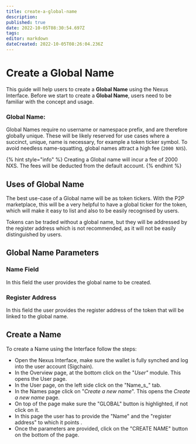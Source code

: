 ```yaml
---
title: create-a-global-name
description: 
published: true
date: 2022-10-05T08:30:54.697Z
tags: 
editor: markdown
dateCreated: 2022-10-05T08:26:04.236Z
---
```


# Create a Global Name

This guide will help users to create a **Global Name** using the Nexus Interface. Before we start to create a **Global Name**, users need to be familiar with the concept and usage.

### Global Name:

Global Names require no username or namespace prefix, and are therefore globally unique. These will be likely reserved for use cases where a succinct, unique, name is necessary, for example a token ticker symbol. To avoid needless name-squatting, global names attract a high fee (`2000 NXS`).

{% hint style="info" %}
Creating a Global name will incur a fee of 2000 NXS. The fees will be deducted from the default account.
{% endhint %}

## Uses of Global Name

The best use-case of a  Global name will be as token tickers. With the P2P marketplace, this will be a very helpful to have a global ticker for the token, which will make it easy to list and also to be easily recognised by users.

Tokens can be traded without a global name, but they will be addressed by the register address which is not recommended, as it will not be easily distinguished by users.&#x20;

## Global Name Parameters

### Name Field

In this field the user provides the global name to be created.

### Register Address

In this field the user provides the register address of the token that will be linked to the global name.&#x20;

## Create a Name

To create a Name using the Interface follow the steps:

* Open the Nexus Interface, make sure the wallet is fully synched and log into the user account (Sigchain).
* In the Overview page, at the bottom click on the "_User"_ module. This opens the User page.
* In the User page, on the left side click on the "Name_s_" tab.
* In the Names page click on "_Create a new name_". This opens the _Create a new name_ page.
* On top of the page make sure the "GLOBAL" button is highlighted, if not click on it.&#x20;
* In this page the user has to provide the "Name" and the "register address" to which it points .&#x20;
* Once the parameters are provided, click on the "CREATE NAME" button on the bottom of the page.
